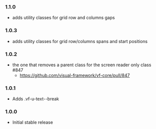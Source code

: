### 1.1.0

- adds utility classes for grid row and columns gaps

### 1.0.3

- adds utility classes for grid row/columns spans and start positions

### 1.0.2

- the one that removes a parent class for the screen reader only class #847
  - https://github.com/visual-framework/vf-core/pull/847

### 1.0.1

- Adds .vf-u-text--break

### 1.0.0

- Initial stable release
